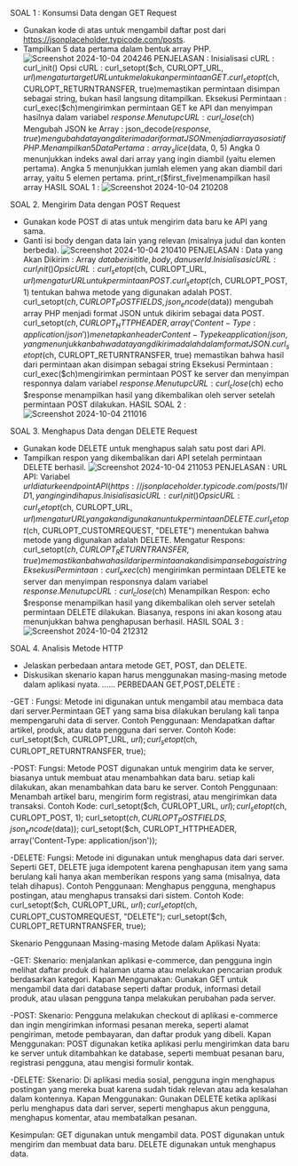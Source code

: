 SOAL 1 : Konsumsi Data dengan GET Request
- Gunakan kode di atas untuk mengambil daftar post dari https://jsonplaceholder.typicode.com/posts.
- Tampilkan 5 data pertama dalam bentuk array PHP.
  ![Screenshot 2024-10-04 204246](https://github.com/user-attachments/assets/845b5c4d-b10f-4ce6-82b6-12eb2e290156)
PENJELASAN :
Inisialisasi cURL :
curl_init()
Opsi cURL :
curl_setopt($ch, CURLOPT_URL, $url)mengatur target URL untuk melakukan permintaan GET.
curl_setopt($ch, CURLOPT_RETURNTRANSFER, true)memastikan permintaan disimpan sebagai string, bukan hasil langsung ditampilkan.
Eksekusi Permintaan :
curl_exec($ch)mengirimkan permintaan GET ke API dan menyimpan hasilnya dalam variabel $response.
Menutup cURL :
curl_close($ch)
Mengubah JSON ke Array :
json_decode($response, true)mengubah data yang diterima dari format JSON menjadi array asosiatif PHP.
Menampilkan 5 Data Pertama :
array_slice($data, 0, 5)
Angka 0 menunjukkan indeks awal dari array yang ingin diambil (yaitu elemen pertama).
Angka 5 menunjukkan jumlah elemen yang akan diambil dari array, yaitu 5 elemen pertama.
print_r($first_five)menampilkan hasil array
HASIL SOAL 1 :
![Screenshot 2024-10-04 210208](https://github.com/user-attachments/assets/b64911ca-4051-4e4f-9885-ca89b7174b76)


SOAL 2. Mengirim Data dengan POST Request
- Gunakan kode POST di atas untuk mengirim data baru ke API yang sama.
- Ganti isi body dengan data lain yang relevan (misalnya judul dan konten berbeda).
![Screenshot 2024-10-04 210410](https://github.com/user-attachments/assets/32cf829c-5ca4-4a8f-8407-36c808d69a73)
PENJELASAN :
Data yang Akan Dikirim :
Array $data berisi title, body, dan userId.
Inisialisasi cURL :
curl_init()
Opsi cURL :
curl_setopt($ch, CURLOPT_URL, $url) mengatur URL untuk permintaan POST.
curl_setopt($ch, CURLOPT_POST, 1) tentukan bahwa metode yang digunakan adalah POST.
curl_setopt($ch, CURLOPT_POSTFIELDS, json_encode($data)) mengubah array PHP menjadi format JSON untuk dikirim sebagai data POST.
curl_setopt($ch, CURLOPT_HTTPHEADER, array('Content-Type: application/json')) menetapkan header Content-Typeke application/json, yang menunjukkan bahwa data yang dikirim adalah dalam format JSON.
curl_setopt($ch, CURLOPT_RETURNTRANSFER, true) memastikan bahwa hasil dari permintaan akan disimpan sebagai string
Eksekusi Permintaan :
curl_exec($ch)mengirimkan permintaan POST ke server dan menyimpan responnya dalam variabel $response.
Menutup cURL :
curl_close($ch)
echo $response menampilkan hasil yang dikembalikan oleh server setelah permintaan POST dilakukan.
HASIL SOAL 2 :
![Screenshot 2024-10-04 211016](https://github.com/user-attachments/assets/b09f73bf-ca9f-4e01-819a-114f16ed69e2)


SOAL 3. Menghapus Data dengan DELETE Request
- Gunakan kode DELETE untuk menghapus salah satu post dari API.
- Tampilkan respon yang dikembalikan dari API setelah permintaan DELETE berhasil.
![Screenshot 2024-10-04 211053](https://github.com/user-attachments/assets/2499a265-e59a-446f-8ac6-46d063b7d7da)
PENJELASAN :
URL API:
Variabel $url diatur ke endpoint API (https://jsonplaceholder.typicode.com/posts/1)  ID 1, yang ingin dihapus.
Inisialisasi cURL:
curl_init()
Opsi cURL:
curl_setopt($ch, CURLOPT_URL, $url) mengatur URL yang akan digunakan untuk permintaan DELETE.
curl_setopt($ch, CURLOPT_CUSTOMREQUEST, "DELETE") menentukan bahwa metode yang digunakan adalah DELETE.
Mengatur Respons:
curl_setopt($ch, CURLOPT_RETURNTRANSFER, true) memastikan bahwa hasil dari permintaan akan disimpan sebagai string
Eksekusi Permintaan:
curl_exec($ch) mengirimkan permintaan DELETE ke server dan menyimpan responsnya dalam variabel $response.
Menutup cURL:
curl_close($ch) 
Menampilkan Respon:
echo $response menampilkan hasil yang dikembalikan oleh server setelah permintaan DELETE dilakukan. Biasanya, respons ini akan kosong atau menunjukkan bahwa penghapusan berhasil.
HASIL SOAL 3 :
![Screenshot 2024-10-04 212312](https://github.com/user-attachments/assets/150c6f1c-4c32-4ed5-a864-88a8ec55b23e)


SOAL 4. Analisis Metode HTTP
- Jelaskan perbedaan antara metode GET, POST, dan DELETE.
- Diskusikan skenario kapan harus menggunakan masing-masing metode dalam aplikasi nyata.
......
  PERBEDAAN GET,POST,DELETE :

  
-GET :
Fungsi: Metode ini digunakan untuk mengambil atau membaca data dari server.Permintaan GET yang sama bisa dilakukan berulang kali tanpa mempengaruhi data di server.
Contoh Penggunaan: Mendapatkan daftar artikel, produk, atau data pengguna dari server.
Contoh Kode:
curl_setopt($ch, CURLOPT_URL, $url);
curl_setopt($ch, CURLOPT_RETURNTRANSFER, true);


-POST:
Fungsi: Metode POST digunakan untuk mengirim data ke server, biasanya untuk membuat atau menambahkan data baru.  setiap kali dilakukan, akan menambahkan data baru ke server.
Contoh Penggunaan: Menambah artikel baru, mengirim form registrasi, atau mengirimkan data transaksi.
Contoh Kode:
curl_setopt($ch, CURLOPT_URL, $url);
curl_setopt($ch, CURLOPT_POST, 1);
curl_setopt($ch, CURLOPT_POSTFIELDS, json_encode($data));
curl_setopt($ch, CURLOPT_HTTPHEADER, array('Content-Type: application/json'));


-DELETE:
Fungsi: Metode ini digunakan untuk menghapus data dari server. Seperti GET, DELETE juga idempotent karena penghapusan item yang sama berulang kali hanya akan memberikan respons yang sama (misalnya, data telah dihapus).
Contoh Penggunaan: Menghapus pengguna, menghapus postingan, atau menghapus transaksi dari sistem.
Contoh Kode:
curl_setopt($ch, CURLOPT_URL, $url);
curl_setopt($ch, CURLOPT_CUSTOMREQUEST, "DELETE");
curl_setopt($ch, CURLOPT_RETURNTRANSFER, true);


Skenario Penggunaan Masing-masing Metode dalam Aplikasi Nyata:

-GET:
Skenario: menjalankan aplikasi e-commerce, dan pengguna ingin melihat daftar produk di halaman utama atau melakukan pencarian produk berdasarkan kategori.
Kapan Menggunakan: Gunakan GET untuk mengambil data dari database seperti daftar produk, informasi detail produk, atau ulasan pengguna tanpa melakukan perubahan pada server.

-POST:
Skenario: Pengguna melakukan checkout di aplikasi e-commerce dan ingin mengirimkan informasi pesanan mereka, seperti alamat pengiriman, metode pembayaran, dan daftar produk yang dibeli.
Kapan Menggunakan: POST digunakan ketika aplikasi perlu mengirimkan data baru ke server untuk ditambahkan ke database, seperti membuat pesanan baru, registrasi pengguna, atau mengisi formulir kontak.

-DELETE:
Skenario: Di aplikasi media sosial, pengguna ingin menghapus postingan yang mereka buat karena sudah tidak relevan atau ada kesalahan dalam kontennya.
Kapan Menggunakan: Gunakan DELETE ketika aplikasi perlu menghapus data dari server, seperti menghapus akun pengguna, menghapus komentar, atau membatalkan pesanan.

Kesimpulan:
GET digunakan untuk mengambil data.
POST digunakan untuk mengirim dan membuat data baru.
DELETE digunakan untuk menghapus data.
